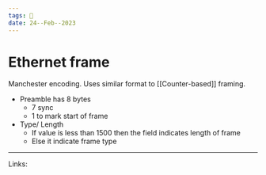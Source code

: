 ```yaml
---
tags: 🌱
date: 24--Feb--2023
---
```


# Ethernet frame

Manchester encoding. Uses similar format to [[Counter-based]] framing.
- Preamble has 8 bytes
    - 7 sync
    - 1 to mark start of frame
- Type/ Length
    - If value is less than 1500 then the field indicates length of frame
    - Else it indicate frame type

---
Links: 